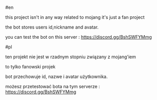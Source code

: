 #en


this project isn't in any way related to mojang
it's just a fan project


the bot stores users id,nickname and avatar.


you can test the bot on this server : https://discord.gg/BshSWFYMmg


#pl


ten projekt nie jest w rzadnym stopniu związany z mojang'iem


to tylko fanowski projek


bot przechowuje id, nazwe i avatar użytkownika.

możesz przetestować bota na tym serverze : https://discord.gg/BshSWFYMmg

